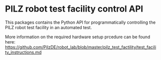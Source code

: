 # PILZ robot test facility control API 

This packages contains the Python API for programmatically controlling the PILZ robot test facility in an automated test.

More information on the required hardware setup prcedure can be found here: https://github.com/PilzDE/robot_lab/blob/master/pilz_test_factility/test_facility_instructions.md
